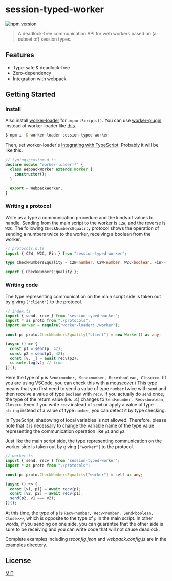 # session-typed-worker

[![npm version](https://badge.fury.io/js/session-typed-worker.svg)](https://badge.fury.io/js/session-typed-worker)

> A deadlock-free communication API for web workers based on (a subset of) session types.

## Features

- Type-safe & deadlock-free
- Zero-dependency
- Integration with webpack

## Getting Started

### Install

Also install [worker-loader](https://github.com/webpack-contrib/worker-loader) for `importScripts()`.
You can use [worker-plugin](https://www.npmjs.com/package/worker-plugin) instead of worker-loader like [this](examples/worker-plugin/).

```sh
$ npm i -D worker-loader session-typed-worker
```

Then, set worker-loader's [Integrating with TypeScript](https://github.com/webpack-contrib/worker-loader/blob/master/README.md#integrating-with-typescript).
Probably it will be like this:

```ts
// typings/custom.d.ts
declare module "worker-loader!*" {
  class WebpackWorker extends Worker {
    constructor();
  }

  export = WebpackWorker;
}
```

### Writing a protocol

Write as a type a communication procedure and the kinds of values ​​to handle.
Sending from the main script to the worker is `C2W`, and the reverse is `W2C`.
The following `CheckNumbersEquality` protocol shows the operation of sending a numbers twice to the worker, receiving a boolean from the worker.

```ts
// protocols.d.ts
import { C2W, W2C, Fin } from "session-typed-worker";

type CheckNumbersEquality = C2W<number, C2W<number, W2C<boolean, Fin>>>;

export { CheckNumbersEquality };
```

### Writing code

The type representing communication on the main script side is taken out by giving `["client"]` to the protocol.

```ts
// index.ts
import { send, recv } from "session-typed-worker";
import * as proto from "./protocols";
import Worker = require("worker-loader!./worker");

const p: proto.CheckNumbersEquality["client"] = new Worker() as any;

(async () => {
  const p1 = send(p, 42);
  const p2 = send(p1, 42);
  const [v, _] = await recv(p2);
  console.log(v); // true
})();
```

Here the type of `p` is `Send<number, Send<number, Recv<boolean, Close>>>`.
(If you are using VSCode, you can check this with a mouseover.)
This type means that you first need to send a value of type `number` twice with `send` and then receive a value of type `boolean` with `recv`.
If you actually do `send` once, the type of the return value (i.e. `p1`) changes to `Send<number, Recv<boolean, Close>>`.
Even if you write `recv` instead of `send` or apply a value of type `string` instead of a value of type `number`, you can detect it by type checking.

In TypeScript, shadowing of local variables is not allowed.
Therefore, please note that it is necessary to change the variable name of the type value representing the communication operation like `p1` and `p2`.

Just like the main script side, the type representing communication on the worker side is taken out by giving `["worker"]` to the protocol.

```ts
// worker.ts
import { send, recv } from "session-typed-worker";
import * as proto from "./protocols";

const p: proto.CheckNumbersEquality["worker"] = self as any;

(async () => {
  const [v1, p1] = await recv(p);
  const [v2, p2] = await recv(p1);
  send(p2, v1 === v2);
})();
```

At this time, the type of `p` is `Recv<number, Recv<number, Send<boolean, Close>>>`, which is opposite to the type of `p` in the main script.
In other words, if you sending on one side, you can guarantee that the other side is sure to be receiving and you can write code that will not cause deadlock.

Complete examples including _tsconfig.json_ and _webpack.config.js_ are in the [examples directory](examples/).

## License

[MIT](LICENSE)
